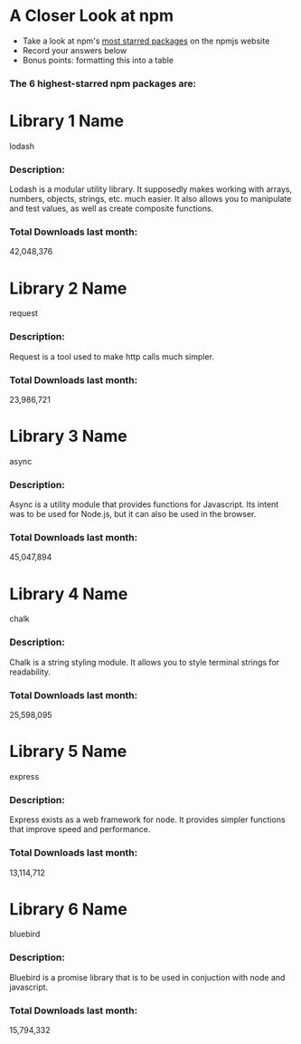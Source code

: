 # A Closer Look at npm
- Take a look at npm's [most starred packages](https://www.npmjs.com/browse/star) on the npmjs website
- Record your answers below
- Bonus points: formatting this into a table

### The 6 highest-starred npm packages are:

# Library 1 Name
lodash
### Description:
Lodash is a modular utility library.  It supposedly makes working with arrays, numbers, objects, strings, etc. much easier.  It also allows you to manipulate and test values, as well as create composite functions.

### Total Downloads last month:
42,048,376
# Library 2 Name
request
### Description:
Request is a tool used to make http calls much simpler.  

### Total Downloads last month:
23,986,721 
# Library 3 Name
async
### Description:
Async is a utility module that provides functions for Javascript.  Its intent was to be used for Node.js, but it can also be used in the browser.

### Total Downloads last month:
45,047,894
# Library 4 Name
chalk
### Description:
Chalk is a string styling module.  It allows you to style terminal strings for readability.

### Total Downloads last month:
25,598,095
# Library 5 Name
express
### Description:
Express exists as a web framework for node.  It provides simpler functions that improve speed and performance.  

### Total Downloads last month:
13,114,712

# Library 6 Name
bluebird
### Description:
Bluebird is a promise library that is to be used in conjuction with node and javascript.

### Total Downloads last month:
15,794,332